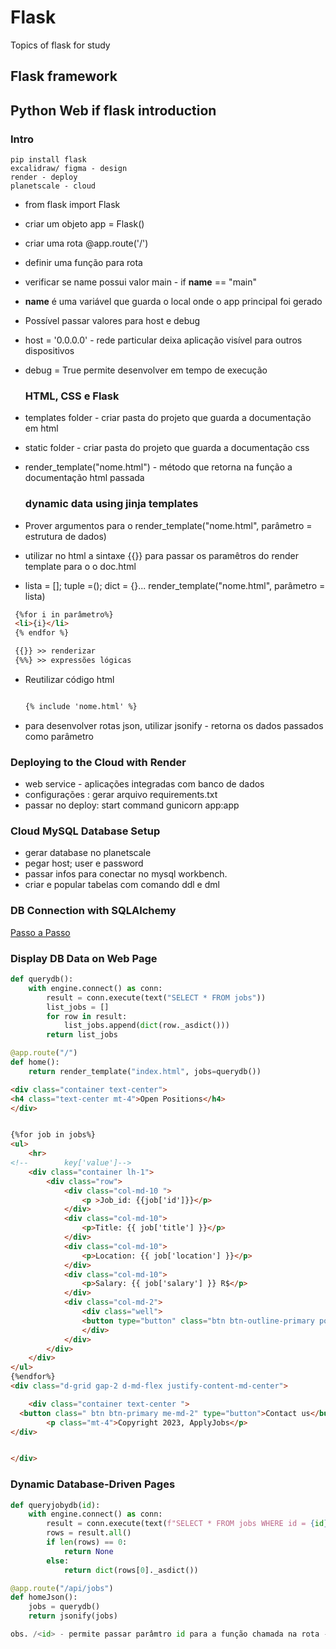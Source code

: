 # Flask
Topics of flask for study

## Flask framework 


## Python Web if flask introduction

### Intro


```
pip install flask
excalidraw/ figma - design
render - deploy
planetscale - cloud
```


* from flask import Flask
* criar um objeto app = Flask()
* criar uma rota @app.route('/')
* definir uma função para rota
* verificar se name possui valor main - if __name__ == "main"
* __name__ é uma variável que guarda o local onde o app principal foi gerado
* Possível passar valores para host e debug
* host = '0.0.0.0' - rede particular deixa aplicação visível para outros dispositivos
* debug = True permite desenvolver em tempo de execução

  ### HTML, CSS e Flask

* templates folder - criar pasta do projeto que guarda a documentação em html
* static folder - criar pasta do projeto que guarda a documentação css
* render_template("nome.html") - método que retorna na função a documentação html passada

  ### dynamic data using jinja templates

* Prover argumentos para o render_template("nome.html", parâmetro = estrutura de dados)
* utilizar no html a sintaxe {{}} para passar os paramêtros do render template para o o doc.html
* lista = []; tuple =(); dict = {}... render_template("nome.html", parâmetro = lista)
```HTML
 {%for i in parâmetro%}
 <li>{i}</li>
 {% endfor %}

 {{}} >> renderizar
 {%%} >> expressões lógicas
  ```
* Reutilizar código html 

  ```HTML
  
  {% include 'nome.html' %}
  ```
* para desenvolver rotas json, utilizar jsonify - retorna os dados passados como parâmetro

### Deploying to the Cloud with Render

* web service - aplicações integradas com banco de dados
* configurações : gerar arquivo requirements.txt
* passar no deploy: start command gunicorn app:app

### Cloud MySQL Database Setup
* gerar database no planetscale
* pegar host; user e password
* passar infos para conectar no mysql workbench.
* criar e popular tabelas com comando ddl e dml

### DB Connection with SQLAlchemy 
<a href="https://planetscale.com/blog/using-mysql-with-sql-alchemy-hands-on-examples">Passo a Passo</a>

### Display DB Data on Web Page

```python 
def querydb():
    with engine.connect() as conn:
        result = conn.execute(text("SELECT * FROM jobs"))
        list_jobs = []
        for row in result:
            list_jobs.append(dict(row._asdict()))
        return list_jobs

@app.route("/")
def home():
    return render_template("index.html", jobs=querydb())

```

```HTML
<div class="container text-center">
<h4 class="text-center mt-4">Open Positions</h4>
</div>


{%for job in jobs%}
<ul>
    <hr>
<!--        key['value']-->
    <div class="container lh-1">
        <div class="row">
            <div class="col-md-10 ">
                <p >Job_id: {{job['id']}}</p>
            </div>
            <div class="col-md-10">
                <p>Title: {{ job['title'] }}</p>
            </div>
            <div class="col-md-10">
                <p>Location: {{ job['location'] }}</p>
            </div>
            <div class="col-md-10">
                <p>Salary: {{ job['salary'] }} R$</p>
            </div>
            <div class="col-md-2">
                <div class="well">
                <button type="button" class="btn btn-outline-primary position-absolute  translate-middle ">Apply</button>
                </div>
            </div>
        </div>
    </div>
</ul>
{%endfor%}
<div class="d-grid gap-2 d-md-flex justify-content-md-center">

    <div class="container text-center ">
  <button class=" btn btn-primary me-md-2" type="button">Contact us</button>
        <p class="mt-4">Copyright 2023, ApplyJobs</p>
</div>


</div>

```

### Dynamic Database-Driven Pages


```python
def queryjobydb(id):
    with engine.connect() as conn:
        result = conn.execute(text(f"SELECT * FROM jobs WHERE id = {id}"))
        rows = result.all()
        if len(rows) == 0:
            return None
        else:
            return dict(rows[0]._asdict())

@app.route("/api/jobs")
def homeJson():
    jobs = querydb()
    return jsonify(jobs)

obs. /<id> - permite passar parâmtro id para a função chamada na rota - buscada com where no db e retorna como dicionário a linha do id passado
```
